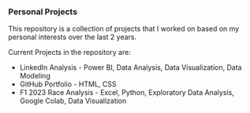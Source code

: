 ### Personal Projects

This repository is a collection of projects that I worked on based on my personal interests over the last 2 years. 

Current Projects in the repository are:
<ul>
  <li> LinkedIn Analysis - Power BI, Data Analysis, Data Visualization, Data Modeling</li>
  <li> GitHub Portfolio - HTML, CSS</li>
  <li>F1 2023 Race Analysis - Excel, Python, Exploratory Data Analysis, Google Colab, Data Visualization</li>
</ul>

